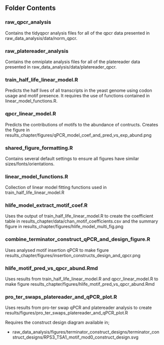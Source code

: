 ## Folder Contents

### raw_qpcr_analysis
Contains the tidyqpcr analysis files for all of the qpcr data presented in raw_data_analysis/data/norm_qpcr.

### raw_platereader_analysis
Contains the omniplate analysis files for all of the platereader data presented in raw_data_analysis/data/platereader_qpcr.

### train_half_life_linear_model.R
Predicts the half lives of all transcripts in the yeast genome using codon usage and motif presence. It requires the use of functions contained in linear_model_functions.R. 

### qpcr_linear_model.R
Predicts the contributions of motifs to the abundance of contructs. Creates the figure in  results_chapter/figures/qPCR_model_coef_and_pred_vs_exp_abund.png

### shared_figure_formatting.R
Contains several default settings to ensure all figures have similar sizes/fonts/orientations.

### linear_model_functions.R
Collection of linear model fitting functions used in train_half_life_linear_model.R

### hlife_model_extract_motif_coef.R
Uses the output of train_half_life_linear_model.R to create the coefficient table in results_chapter/data/chan_motif_coefficients.csv and the summary figure in results_chapter/figures/hlife_model_multi_fig.png

### combine_terminator_construct_qPCR_and_design_figure.R
Uses analysed motif insertion qPCR to make figure results_chapter/figures/insertion_constructs_design_and_qpcr.png

### hlife_motif_pred_vs_qpcr_abund.Rmd
Uses results from train_half_life_linear_model.R and qpcr_linear_model.R to make figure results_chapter/figures/hlife_motif_pred_vs_qpcr_abund.Rmd

### pro_ter_swaps_platereader_and_qPCR_plot.R
Uses results from pro-ter swap qPCR and platereader analysis to create results/figures/pro_ter_swaps_platereader_and_qPCR_plot.R 

Requires the construct design diagram available in;

- raw_data_analysis/figures/terminator_construct_designs/terminator_construct_designs/RPS3_TSA1_motif_mod0_construct_design.svg
